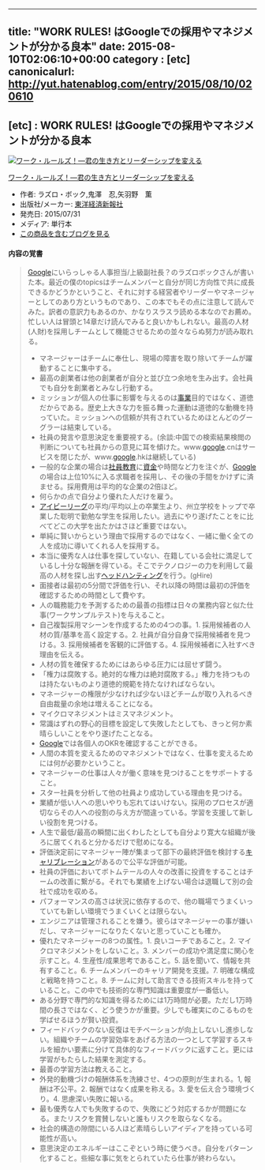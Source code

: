 
---
title: "WORK RULES! はGoogleでの採用やマネジメントが分かる良本"
date: 2015-08-10T02:06:10+00:00
category : [etc]
canonicalurl: http://yut.hatenablog.com/entry/2015/08/10/020610
---

## [etc] : WORK RULES! はGoogleでの採用やマネジメントが分かる良本

<p><div class="amazlet-box"><a href="http://www.amazon.co.jp/exec/obidos/ASIN/4492533656/yutakikuchi-22/"><img src="http://ecx.images-amazon.com/images/I/51Q6K7%2ByjQL._SL160_.jpg" class="hatena-asin-detail-image" alt="ワーク・ルールズ！―君の生き方とリーダーシップを変える" title="ワーク・ルールズ！―君の生き方とリーダーシップを変える"></a><div class="hatena-asin-detail-info"><p class="hatena-asin-detail-title"><a href="http://www.amazon.co.jp/exec/obidos/ASIN/4492533656/yutakikuchi-22/">ワーク・ルールズ！―君の生き方とリーダーシップを変える</a></p><ul><li><span class="hatena-asin-detail-label">作者:</span> ラズロ・ボック,鬼澤　忍,矢羽野　薫</li><li><span class="hatena-asin-detail-label">出版社/メーカー:</span> <a class="keyword" href="http://d.hatena.ne.jp/keyword/%C5%EC%CD%CE%B7%D0%BA%D1%BF%B7%CA%F3%BC%D2">東洋経済新報社</a></li><li><span class="hatena-asin-detail-label">発売日:</span> 2015/07/31</li><li><span class="hatena-asin-detail-label">メディア:</span> 単行本</li><li><a href="http://d.hatena.ne.jp/asin/4492533656/yutakikuchi-22" target="_blank">この商品を含むブログを見る</a></li></ul></div><div class="hatena-asin-detail-foot"></div></div></p>

<div class="section">
<h4>内容の覚書</h4>

<blockquote>
    <p><a class="keyword" href="http://d.hatena.ne.jp/keyword/Google">Google</a>にいらっしゃる人事担当/上級副社長？のラズロボックさんが書いた本。最近の僕のtopicsはチームメンバーと自分が同じ方向性で共に成長できるかどうかということ、それに対する経営者やリーダーやマネージャーとしてのあり方というものであり、この本でもその点に注意して読んでみた。訳者の意訳力もあるのか、かなりスラスラ読める本なのでお薦め。忙しい人は冒頭と14章だけ読んでみると良いかもしれない。最高の人材(人財)を採用しチームとして機能させるための並々ならぬ努力が読み取れる。</p>

<ul>
<li>マネージャーはチームに奉仕し、現場の障害を取り除いてチームが躍動することに集中する。</li>
<li>最高の創業者は他の創業者が自分と並び立つ余地を生み出す。会社員でも自分を創業者とみなし行動する。</li>
<li>ミッションが個人の仕事に影響を与えるのは<a class="keyword" href="http://d.hatena.ne.jp/keyword/%BB%F6%B6%C8">事業</a>目的ではなく、道徳だからである。歴史上大きな力を振る舞った運動は道徳的な動機を持っていた。ミッションへの信頼が共有されているためほとんどのグーグラーは結束している。</li>
<li>社員の発言や意思決定を重要視する。(余談:中国での検索結果検閲の判断についても社員からの意見に耳を傾けた。www.<a class="keyword" href="http://d.hatena.ne.jp/keyword/google">google</a>.cnはサービスを閉じたが、www.<a class="keyword" href="http://d.hatena.ne.jp/keyword/google">google</a>.hkは継続している)</li>
<li>一般的な企業の場合は<a class="keyword" href="http://d.hatena.ne.jp/keyword/%BC%D2%B0%F7%B6%B5%B0%E9">社員教育</a>に<a class="keyword" href="http://d.hatena.ne.jp/keyword/%BB%F1%B6%E2">資金</a>や時間など力を注ぐが、<a class="keyword" href="http://d.hatena.ne.jp/keyword/Google">Google</a>の場合は上位10%に入る求職者を採用し、その後の手間をかけずに済ませる。採用費用は平均的な企業の2倍ほど。</li>
<li>何らかの点で自分より優れた人だけを雇う。</li>
<li><a class="keyword" href="http://d.hatena.ne.jp/keyword/%A5%A2%A5%A4%A5%D3%A1%BC%A5%EA%A1%BC%A5%B0">アイビーリーグ</a>の平均/平均以上の卒業生より、州立学校をトップで卒業した聡明で勤勉な学生を採用したい。過去にやり遂げたことをに比べてどこの大学を出たかはさほど重要ではない。</li>
<li>単純に賢いからという理由で採用するのではなく、一緒に働く全ての人を成功に導いてくれる人を採用する。</li>
<li>本当に優秀な人は仕事を探していない、在籍している会社に満足しているし十分な報酬を得ている。そこでテクノロジーの力を利用して最高の人材を探し出す<a class="keyword" href="http://d.hatena.ne.jp/keyword/%A5%D8%A5%C3%A5%C9%A5%CF%A5%F3%A5%C6%A5%A3%A5%F3%A5%B0">ヘッドハンティング</a>を行う。(gHire)</li>
<li>面接者は最初の5分間で評価を行い、それ以降の時間は最初の評価を確認するための時間として費やす。</li>
<li>人の職務能力を予測するための最善の指標は日々の業務内容と似た仕事(ワークサンプルテスト)を与えること。</li>
<li>自己複製採用マシーンを作成するための4つの事。1. 採用候補者の人材の質/基準を高く設定する。2. 社員が自分自身で採用候補者を見つける。3. 採用候補者を客観的に評価する。4. 採用候補者に入社すべき理由を伝える。</li>
<li>人材の質を確保するためにはあらゆる圧力には屈せず闘う。</li>
<li>「権力は腐敗する。絶対的な権力は絶対腐敗する。」権力を持つものは持たないものより道徳的規範を持たなければならない。</li>
<li>マネージャーの権限が少なければ少ないほどチームが取り入れるべき自由裁量の余地は増えることになる。</li>
<li>マイクロマネジメントはミスマネジメント。</li>
<li>常識はずれの野心的目標を設定して失敗したとしても、きっと何か素晴らしいことをやり遂げたことなる。</li>
<li><a class="keyword" href="http://d.hatena.ne.jp/keyword/Google">Google</a>では各個人のOKRを確認することができる。</li>
<li>人間の本質を変えるためのマネジメントではなく、仕事を変えるためには何が必要かということ。</li>
<li>マネージャーの仕事は人々が働く意味を見つけることをサポートすること。</li>
<li>スター社員を分析して他の社員より成功している理由を見つける。</li>
<li>業績が低い人への思いやりも忘れてはいけない。採用のプロセスが適切ならその人への役割の与え方が間違っている。学習を支援して新しい役割を見つける。</li>
<li>人生で最低/最高の瞬間に出くわしたとしても自分より寛大な組織が後ろに居てくれると分かるだけで慰めになる。</li>
<li>評価決定前にマネージャー陣が集まって部下の最終評価を検討する<a class="keyword" href="http://d.hatena.ne.jp/keyword/%A5%AD%A5%E3%A5%EA%A5%D6%A5%EC%A1%BC%A5%B7%A5%E7%A5%F3">キャリブレーション</a>があるので公平な評価が可能。</li>
<li>社員の評価においてボトムテールの人々の改善に投資をすることはチームの改善に繋がる。それでも業績を上げない場合は退職して別の会社で成功を収める。</li>
<li>パフォーマンスの高さは状況に依存するので、他の職場でうまくいっていても新しい環境でうまくいくとは限らない。</li>
<li>エンジニアは管理されることを嫌う。彼らはマネージャーの事が嫌いだし、マネージャーになりたくないと思っていことも確か。</li>
<li>優れたマネージャーの8つの属性。1. 良いコーチであること。2. マイクロマネジメントをしないこと。3. メンバーの成功や満足度に関心を示すこと。4. 生産性/成果思考であること。5. 話を聞いて、情報を共有すること。6. チームメンバーのキャリア開発を支援。7. 明確な構成と戦略を持つこと。8. チームに対して助言できる技術スキルを持っていること。この中でも技術的な専門知識は重要度が一番低い。</li>
<li>ある分野で専門的な知識を得るためには1万時間が必要。ただし1万時間の長さではなく、どう使うかが重要。少しでも確実にのこるものを学ばせるほうが賢い投資。</li>
<li>フィードバックのない反復はモチベーションが向上しないし進歩しない。組織やチームの学習効率をあげる方法の一つとして学習するスキルを細かい要素に分けて具体的なフィードバックに返すこと。更には学習がもたらした結果を測定する。</li>
<li>最善の学習方法は教えること。</li>
<li>外発的動機づけの報酬体系を洗練させ、4つの原則が生まれる。1, 報酬は不公平。2. 報酬ではなく成果を称える。3. 愛を伝え合う環境づくり。4. 思慮深い失敗に報いる。</li>
<li>最も優秀な人でも失敗するので、失敗にどう対応するかが問題になる。またリスクを賞賛しないと誰もリスクを取らなくなる。</li>
<li>社会的構造の隙間にいる人ほど素晴らしいアイディアを持っている可能性が高い。</li>
<li>意思決定のエネルギーはここぞという時に使うべき。自分をパターン化すること。些細な事に気をとられていたら仕事が終わらない。</li>
</ul>
</blockquote>

</div>

